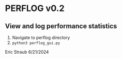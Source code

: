 # PERFLOG v0.2
## View and log performance statistics

1. Navigate to perflog directory
2. `python3 perflog_gui.py`

Eric Straub
6/21/2024